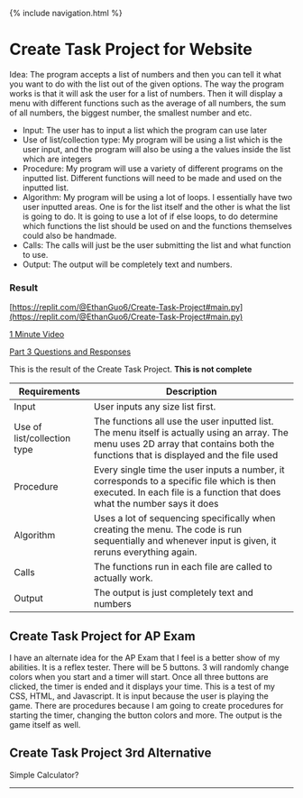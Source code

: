 {% include navigation.html %}


# Create Task Project for Website 
Idea: The program accepts a list of numbers and then you can tell it what you want to do with the list out of the given options. The way the program works is that it will ask the user for a list of numbers. Then it will display a menu with different functions such as the average of all numbers, the sum of all numbers, the biggest number, the smallest number and etc.  
* Input: The user has to input a list which the program can use later
* Use of list/collection type: My program will be using a list which is the user input, and the program will also be using a the values inside the list which are integers 
* Procedure: My program will use a variety of different programs on the inputted list. Different functions will need to be made and used on the inputted list. 
* Algorithm: My program will be using a lot of loops. I essentially have two user inputted areas. One is for the list itself and the other is what the list is going to do. It is going to use a lot of if else loops, to do determine which functions the list should be used on and the functions themselves could also be handmade. 
* Calls: The calls will just be the user submitting the list and what function to use. 
* Output: The output will be completely text and numbers.

### Result 
[https://replit.com/@EthanGuo6/Create-Task-Project#main.py](https://replit.com/@EthanGuo6/Create-Task-Project#main.py)  

[1 Minute Video ](https://www.loom.com/share/883d203f96ab475d82ff387ac09d1452)  

[Part 3 Questions and Responses](https://github.com/yqw7/dominators/wiki/Create-Task--Ethan-Guo-Written-Responses)

This is the result of the Create Task Project. **This is not complete**  

| Requirements | Description |
| --- | --- |
| Input | User inputs any size list first.  |
| Use of list/collection type | The functions all use the user inputted list. The menu itself is actually using an array. The menu uses 2D array that contains both the functions that is displayed and the file used  |
| Procedure | Every single time the user inputs a number, it corresponds to a specific file which is then executed. In each file is a function that does what the number says it does |
| Algorithm | Uses a lot of sequencing specifically when creating the menu. The code is run sequentially and whenever input is given, it reruns everything again. | 
| Calls | The functions run in each file are called to actually work. | 
| Output | The output is just completely text and numbers |
## Create Task Project for AP Exam 
I have an alternate idea for the AP Exam that I feel is a better show of my abilities. It is a reflex tester. There will be 5 buttons. 3 will randomly change colors when you start and a timer will start. Once all three buttons are clicked, the timer is ended and it displays your time. 
This is a test of my CSS, HTML, and Javascript. It is input because the user is playing the game. There are procedures because I am going to create procedures for starting the timer, changing the button colors and more. The output is the game itself as well. 
## Create Task Project 3rd Alternative 
 Simple Calculator? 
***
